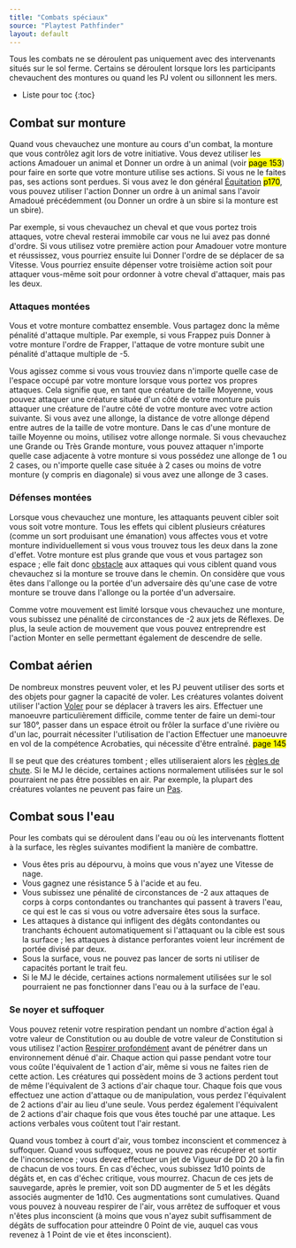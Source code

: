```yaml
---
title: "Combats spéciaux"
source: "Playtest Pathfinder"
layout: default
---
```


Tous les combats ne se déroulent pas uniquement avec des intervenants situés sur le sol ferme. Certains se déroulent lorsque lors les participants chevauchent des montures ou quand les PJ volent ou sillonnent les mers.

* Liste pour toc
{:toc}

## Combat sur monture

Quand vous chevauchez une monture au cours d'un combat, la monture que vous contrôlez agit lors de votre initiative. Vous devez utiliser les actions Amadouer un animal et Donner un ordre à un animal (voir <mark>page 153</mark>) pour faire en sorte que votre monture utilise ses actions. Si vous ne le faites pas, ses actions sont perdues. Si vous avez le don général [Équitation](/dons/équitation.html) <mark>p170</mark>, vous pouvez utiliser l'action Donner un ordre à un animal sans l'avoir Amadoué précédemment (ou Donner un ordre à un sbire si la monture est un sbire).

Par exemple, si vous chevauchez un cheval et que vous portez trois attaques, votre cheval resterai immobile car vous ne lui avez pas donné d'ordre. Si vous utilisez votre première action pour Amadouer votre monture et réussissez, vous pourriez ensuite lui Donner l'ordre de se déplacer de sa Vitesse. Vous pourriez ensuite dépenser votre troisième action soit pour attaquer vous-même soit pour ordonner à votre cheval d'attaquer, mais pas les deux.

### Attaques montées

Vous et votre monture combattez ensemble. Vous partagez donc la même pénalité d'attaque multiple. Par exemple, si vous Frappez puis Donner à votre monture l'ordre de Frapper, l'attaque de votre monture subit une pénalité d'attaque multiple de -5.

Vous agissez comme si vous vous trouviez dans n'importe quelle case de l'espace occupé par votre monture lorsque vous portez vos propres attaques. Cela signifie que, en tant que créature de taille Moyenne, vous pouvez attaquer une créature située d'un côté de votre monture puis attaquer une créature de l'autre côté de votre monture avec votre action suivante. Si vous avez une allonge, la distance de votre allonge dépend entre autres de la taille de votre monture. Dans le cas d'une monture de taille Moyenne ou moins, utilisez votre allonge normale. Si vous chevauchez une Grande ou Très Grande monture, vous pouvez attaquer n'importe quelle case adjacente à votre monture si vous possédez une allonge de 1 ou 2 cases, ou n'importe quelle case située à 2 cases ou moins de votre monture (y compris en diagonale) si vous avez une allonge de 3 cases.

### Défenses montées

Lorsque vous chevauchez une monture, les attaquants peuvent cibler soit vous soit votre monture. Tous les effets qui ciblent plusieurs créatures (comme un sort produisant une émanation) vous affectes vous et votre monture individuellement si vous vous trouvez tous les deux dans la zone d'effet. Votre monture est plus grande que vous et vous partagez son espace ; elle fait donc [obstacle](mouvement-et-positionnement.html#faire-obstacle) aux attaques qui vous ciblent quand vous chevauchez si la monture se trouve dans le chemin. On considère que vous êtes dans l'allonge ou la portée d'un adversaire dès qu'une case de votre monture se trouve dans l'allonge ou la portée d'un adversaire.

Comme votre mouvement est limité lorsque vous chevauchez une monture, vous subissez une pénalité de circonstances de -2 aux jets de Réflexes. De plus, la seule action de mouvement que vous pouvez entreprendre est l'action Monter en selle permettant également de descendre de selle.

## Combat aérien

De nombreux monstres peuvent voler, et les PJ peuvent utiliser des sorts et des objets pour gagner la capacité de voler. Les créatures volantes doivent utiliser l'action [Voler](actions-de-base.html#voler) pour se déplacer à travers les airs. Effectuer une manoeuvre particulièrement difficile, comme tenter de faire un demi-tour sur 180°, passer dans un espace étroit ou frôler la surface d'une rivière ou d'un lac, pourrait nécessiter l'utilisation de l'action Effectuer une manoeuvre en vol de la compétence Acrobaties, qui nécessite d'être entraîné. <mark>page 145</mark>

Il se peut que des créatures tombent ; elles utiliseraient alors les [règles de chute](mouvement-et-positionnement.html#tomber). Si le MJ le décide, certaines actions normalement utilisées sur le sol pourraient ne pas être possibles en air. Par exemple, la plupart des créatures volantes ne peuvent pas faire un [Pas](actions-de-base.html#pas).

## Combat sous l'eau

Pour les combats qui se déroulent dans l'eau ou où les intervenants flottent à la surface, les règles suivantes modifient la manière de combattre.

* Vous êtes pris au dépourvu, à moins que vous n'ayez une Vitesse de nage.
* Vous gagnez une résistance 5 à l'acide et au feu.
* Vous subissez une pénalité de circonstances de -2 aux attaques de corps à corps contondantes ou tranchantes qui passent à travers l'eau, ce qui est le cas si vous ou votre adversaire êtes sous la surface.
* Les attaques à distance qui infligent des dégâts contondantes ou tranchants échouent automatiquement si l'attaquant ou la cible est sous la surface ; les attaques à distance perforantes voient leur incrément de portée divisé par deux.
* Sous la surface, vous ne pouvez pas lancer de sorts ni utiliser de capacités portant le trait feu.
* Si le MJ le décide, certaines actions normalement utilisées sur le sol pourraient ne pas fonctionner dans l'eau ou à la surface de l'eau.

### Se noyer et suffoquer

Vous pouvez retenir votre respiration pendant un nombre d'action égal à votre valeur de Constitution ou au double de votre valeur de Constitution si vous utilisez l'action [Respirer profondément](actions-de-base.html#respirer-profondément) avant de pénétrer dans un environnement dénué d'air. Chaque action qui passe pendant votre tour vous coûte l'équivalent de 1 action d'air, même si vous ne faites rien de cette action. Les créatures qui possèdent moins de 3 actions perdent tout de même l'équivalent de 3 actions d'air chaque tour. Chaque fois que vous effectuez une action d'attaque ou de manipulation, vous perdez l'équivalent de 2 actions d'air au lieu d'une seule. Vous perdez également l'équivalent de 2 actions d'air chaque fois que vous êtes touché par une attaque. Les actions verbales vous coûtent tout l'air restant.

Quand vous tombez à court d'air, vous tombez inconscient et commencez à suffoquer. Quand vous suffoquez, vous ne pouvez pas récupérer et sortir de l'inconscience ; vous devez effectuer un jet de Vigueur de DD 20 à la fin de chacun de vos tours. En cas d'échec, vous subissez 1d10 points de dégâts et, en cas d'échec critique, vous mourrez. Chacun de ces jets de sauvegarde, après le premier, voit son DD augmenter de 5 et les dégâts associés augmenter de 1d10. Ces augmentations sont cumulatives. Quand vous pouvez à nouveau respirer de l'air, vous arrêtez de suffoquer et vous n'êtes plus inconscient (à moins que vous n'ayez subit suffisamment de dégâts de suffocation pour atteindre 0 Point de vie, auquel cas vous revenez à 1 Point de vie et êtes inconscient).
